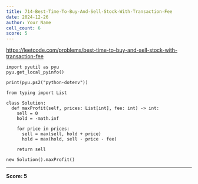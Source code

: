 ```yaml
---
title: 714-Best-Time-To-Buy-And-Sell-Stock-With-Transaction-Fee
date: 2024-12-26
author: Your Name
cell_count: 6
score: 5
---
```


https://leetcode.com/problems/best-time-to-buy-and-sell-stock-with-transaction-fee


```
import pyutil as pyu
pyu.get_local_pyinfo()
```


```
print(pyu.ps2("python-dotenv"))
```


```
from typing import List
```


```
class Solution:
  def maxProfit(self, prices: List[int], fee: int) -> int:
    sell = 0
    hold = -math.inf

    for price in prices:
      sell = max(sell, hold + price)
      hold = max(hold, sell - price - fee)

    return sell
```


```
new Solution().maxProfit()
```


---
**Score: 5**